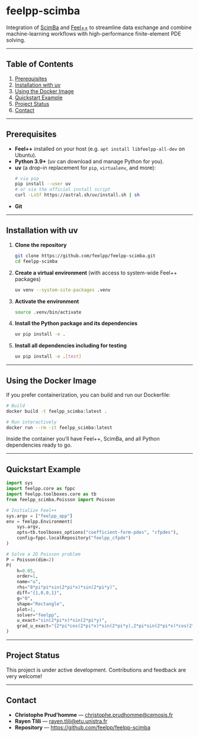 # feelpp-scimba

Integration of [ScimBa](https://pypi.org/project/scimba/) and [Feel++](https://docs.feelpp.org/) to streamline data exchange and combine machine-learning workflows with high-performance finite-element PDE solving.

---

## Table of Contents

1. [Prerequisites](#prerequisites)  
2. [Installation with uv](#installation-with-uv)  
3. [Using the Docker Image](#using-the-docker-image)  
4. [Quickstart Example](#quickstart-example)  
5. [Project Status](#project-status)  
6. [Contact](#contact)  

---

## Prerequisites

- **Feel++** installed on your host (e.g. `apt install libfeelpp-all-dev` on Ubuntu).  
- **Python 3.9+** (uv can download and manage Python for you).  
- **uv** (a drop-in replacement for `pip`, `virtualenv`, and more):  
  ```bash
  # via pip
  pip install --user uv
  # or via the official install script
  curl -LsSf https://astral.sh/uv/install.sh | sh
  ```  
- **Git**  

---

## Installation with uv

1. **Clone the repository**  
   ```bash
   git clone https://github.com/feelpp/feelpp-scimba.git
   cd feelpp-scimba
   ```

2. **Create a virtual environment** (with access to system-wide Feel++ packages)  
   ```bash
   uv venv --system-site-packages .venv
   ```

3. **Activate the environment**  
   ```bash
   source .venv/bin/activate
   ```

4. **Install the Python package and its dependencies**  
   ```bash
   uv pip install -e .
   ```

5. **Install all dependencies including for testing**
   ```bash
   uv pip install -e .[test]
   ```

---

## Using the Docker Image

If you prefer containerization, you can build and run our Dockerfile:

```bash
# Build
docker build -t feelpp_scimba:latest .

# Run interactively
docker run --rm -it feelpp_scimba:latest
```

Inside the container you’ll have Feel++, ScimBa, and all Python dependencies ready to go.

---

## Quickstart Example

```python
import sys
import feelpp.core as fppc
import feelpp.toolboxes.core as tb
from feelpp_scimba.Poisson import Poisson

# Initialize Feel++
sys.argv = ["feelpp_app"]
env = feelpp.Environment(
    sys.argv,
    opts=tb.toolboxes_options("coefficient-form-pdes", "cfpdes"),
    config=fppc.localRepository("feelpp_cfpde")
)

# Solve a 2D Poisson problem
P = Poisson(dim=2)
P(
    h=0.05, 
    order=1,
    name="u",
    rhs="8*pi*pi*sin(2*pi*x)*sin(2*pi*y)",
    diff="{1,0,0,1}",
    g="0",
    shape="Rectangle",
    plot=1,
    solver="feelpp",
    u_exact="sin(2*pi*x)*sin(2*pi*y)",
    grad_u_exact="{2*pi*cos(2*pi*x)*sin(2*pi*y),2*pi*sin(2*pi*x)*cos(2*pi*y)}"
)
```

---

## Project Status

This project is under active development. Contributions and feedback are very welcome!

---

## Contact

- **Christophe Prud’homme** — <christophe.prudhomme@cemosis.fr>  
- **Rayen Tlili** — <rayen.tlili@etu.unistra.fr>  
- **Repository** — https://github.com/feelpp/feelpp-scimba

